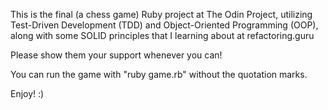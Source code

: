 This is the final (a chess game) Ruby project at The Odin Project, utilizing Test-Driven Development (TDD) and
Object-Oriented Programming (OOP), along with some SOLID principles that I learning about at refactoring.guru

Please show them your support whenever you can!

You can run the game with "ruby game.rb" without the quotation marks.

Enjoy! :)
